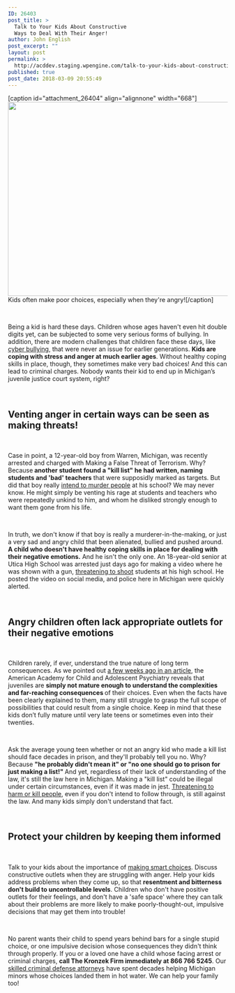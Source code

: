 ```yaml
---
ID: 26403
post_title: >
  Talk to Your Kids About Constructive
  Ways to Deal With Their Anger!
author: John English
post_excerpt: ""
layout: post
permalink: >
  http://acddev.staging.wpengine.com/talk-to-your-kids-about-constructive-ways-to-deal-with-their-anger.html
published: true
post_date: 2018-03-09 20:55:49
---
```

[caption id="attachment_26404" align="alignnone" width="668"]<img class=" wp-image-26404" src="http://acddev.staging.wpengine.com/wp-content/uploads/2018/03/canstockphoto18140214-300x200.jpg" alt="" width="668" height="445" /> Kids often make poor choices, especially when they're angry![/caption]

&nbsp;

<span style="font-weight: 400;">Being a kid is hard these days. Children whose ages haven't even hit double digits yet, can be subjected to some very serious forms of bullying. In addition, there are modern challenges that children face these days, like </span><a href="https://acddev.staging.wpengine.com/use-of-a-computer-to-commit-a-crime-in-michigan-criminal-defense-attorneys.html"><span style="font-weight: 400;">cyber bullying</span></a><span style="font-weight: 400;">, that were never an issue for earlier generations. </span><b>Kids are coping with stress and anger at much earlier ages</b><span style="font-weight: 400;">. Without healthy coping skills in place, though, they sometimes make very bad choices! And this can lead to criminal charges. Nobody wants their kid to end up in Michigan’s juvenile justice court system, right?</span>

&nbsp;
<h2><b>Venting anger in certain ways can be seen as making threats!</b></h2>
&nbsp;

<span style="font-weight: 400;">Case in point, a 12-year-old boy from Warren, Michigan, was recently arrested and charged with Making a False Threat of Terrorism. Why? Because</span><b> another student found a "kill list" he had written, naming students and 'bad' teachers</b><span style="font-weight: 400;"> that were supposidly marked as targets. But did that boy really </span><a href="https://acddev.staging.wpengine.com/assault-intent-commit-murder-attorneys.html"><span style="font-weight: 400;">intend to murder people</span></a><span style="font-weight: 400;"> at his school? We may never know. He might simply be venting his rage at students and teachers who were repeatedly unkind to him, and whom he disliked strongly enough to want them gone from his life.</span>

&nbsp;

<span style="font-weight: 400;">In truth, we don't know if that boy is really a murderer-in-the-making, or just a very sad and angry child that been alienated, bullied and pushed around. </span><b>A child who doesn't have healthy coping skills in place for dealing with their negative emotions.</b><span style="font-weight: 400;"> And he isn't the only one. An 18-year-old senior at Utica High School was arrested just days ago for making a video where he was shown with a gun, </span><a href="https://acddev.staging.wpengine.com/illegal-discharge-of-a-firearm-in-michigan.html"><span style="font-weight: 400;">threatening to shoot</span></a><span style="font-weight: 400;"> students at his high school. He posted the video on social media, and police here in Michigan were quickly alerted.</span>

&nbsp;
<h2><b>Angry children often lack appropriate outlets for their negative emotions</b></h2>
&nbsp;

<span style="font-weight: 400;">Children rarely, if ever, understand the true nature of long term consequences. As we pointed out </span><a href="https://acddev.staging.wpengine.com/michigan-minors-understand-rights-apparently-not-pt-1.html"><span style="font-weight: 400;">a few weeks ago in an article</span></a><span style="font-weight: 400;">, the American Academy for Child and Adolescent Psychiatry reveals that juveniles are </span><b>simply not mature enough to understand the complexities and far-reaching consequences </b><span style="font-weight: 400;">of their choices. Even when the facts have been clearly explained to them, many still struggle to grasp the full scope of possibilities that could result from a single choice. Keep in mind that these kids don’t fully mature until very late teens or sometimes even into their twenties. </span>

&nbsp;

<span style="font-weight: 400;">Ask the average young teen whether or not an angry kid who made a kill list should face decades in prison, and they'll probably tell you no. Why? Because </span><b>"he probably didn't mean it" or "no one should go to prison for just making a list!" </b><span style="font-weight: 400;">And yet, regardless of their lack of understanding of the law, it's still the law here in Michigan. Making a "kill list" could be illegal under certain circumstances, even if it was made in jest. </span><a href="https://acddev.staging.wpengine.com/assault-charges-michigan.html"><span style="font-weight: 400;">Threatening to harm or kill people</span></a><span style="font-weight: 400;">, even if you don't intend to follow through, is still against the law. And many kids simply don't understand that fact.</span>

&nbsp;
<h2><b>Protect your children by keeping them informed</b></h2>
&nbsp;

<span style="font-weight: 400;">Talk to your kids about the importance of </span><a href="https://acddev.staging.wpengine.com/hyta-sentencing.html"><span style="font-weight: 400;">making smart choices</span></a><span style="font-weight: 400;">. Discuss constructive outlets when they are struggling with anger. Help your kids address problems when they come up, so that </span><b>resentment and bitterness don't build to uncontrollable levels</b><span style="font-weight: 400;">. Children who don't have positive outlets for their feelings, and don't have a 'safe space' where they can talk about their problems are more likely to make poorly-thought-out, impulsive decisions that may get them into trouble!</span>

&nbsp;

<span style="font-weight: 400;">No parent wants their child to spend years behind bars for a single stupid choice, or one impulsive decision whose consequences they didn't think through properly. If you or a loved one have a child whose facing arrest or criminal charges, </span><b>call The Kronzek Firm immediately at 866 766 5245</b><span style="font-weight: 400;">. Our</span><a href="https://acddev.staging.wpengine.com/trial-attorneys.html"><span style="font-weight: 400;"> skilled criminal defense attorneys</span></a><span style="font-weight: 400;"> have spent decades helping Michigan minors whose choices landed them in hot water. We can help your family too!</span>

&nbsp;